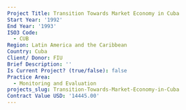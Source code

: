```yaml
---
Project Title: Transition Towards Market Economy in Cuba
Start Year: '1992'
End Year: '1993'
ISO3 Code:
  - CUB
Region: Latin America and the Caribbean
Country: Cuba
Client/ Donor: FIU
Brief Description: ''
Is Current Project? (true/false): false
Practice Area:
  - Monitoring and Evaluation
projects_slug: Transition-Towards-Market-Economy-in-Cuba
Contract Value USD: '14445.00'
---
```


